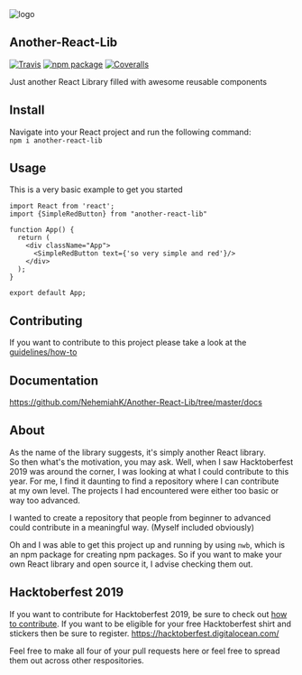 <img src ="docs/images/aReactLib.png" alt="logo" />

## Another-React-Lib

[![Travis][build-badge]][build]
[![npm package][npm-badge]][npm]
[![Coveralls][coveralls-badge]][coveralls]

Just another React Library filled with awesome reusable components

[build-badge]: https://img.shields.io/travis/user/repo/master.png?style=flat-square
[build]: https://travis-ci.org/user/repo

[npm-badge]: https://img.shields.io/npm/v/npm-package.png?style=flat-square
[npm]: https://www.npmjs.org/package/npm-package

[coveralls-badge]: https://img.shields.io/coveralls/user/repo/master.png?style=flat-square
[coveralls]: https://coveralls.io/github/user/repo

## Install ##
Navigate into your React project and run the following command:  
`npm i another-react-lib`

## Usage 
This is a very basic example to get you started 

```
import React from 'react';
import {SimpleRedButton} from "another-react-lib" 

function App() {
  return (
    <div className="App">
      <SimpleRedButton text={'so very simple and red'}/>
    </div>
  );
}

export default App;
```


## Contributing 

If you want to contribute to this project please take a look at the [guidelines/how-to](https://github.com/NehemiahK/Another-React-Lib/blob/master/CONTRIBUTING.md)

## Documentation

https://github.com/NehemiahK/Another-React-Lib/tree/master/docs

## About 

As the name of the library suggests, it's simply another React library.  
So then what's the motivation, you may ask. Well, when I saw Hacktoberfest 2019 was around the corner, 
I was looking at what I could contribute to this year. For me, I find it daunting to find a repository where I can contribute  
at my own level. The projects I had encountered were either too basic or way too advanced. 

I wanted to create a repository that people from beginner to advanced could contribute in a meaningful way. (Myself included obviously)

Oh and I was able to get this project up and running by using `nwb`, which is an npm package for creating npm packages. So if you want to make your own React library and open source it, I advise checking them out.

## Hacktoberfest 2019

If you want to contribute for Hacktoberfest 2019, be sure to check out [how to contribute](https://github.com/NehemiahK/Another-React-Lib/blob/master/CONTRIBUTING.md). If you want to be eligible for your free Hacktoberfest shirt and stickers then be sure to register. https://hacktoberfest.digitalocean.com/ 

Feel free to make all four of your pull requests here or feel free to spread them out across other respositories. 
